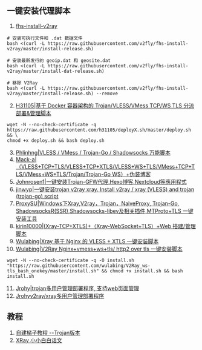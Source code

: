 ## 一键安装代理脚本

1. [fhs-install-v2ray](https://github.com/v2fly/fhs-install-v2ray)
  
  ```
# 安装可执行文件和 .dat 数据文件
bash <(curl -L https://raw.githubusercontent.com/v2fly/fhs-install-v2ray/master/install-release.sh)

# 安装最新发行的 geoip.dat 和 geosite.dat
bash <(curl -L https://raw.githubusercontent.com/v2fly/fhs-install-v2ray/master/install-dat-release.sh)

# 移除 V2Ray
bash <(curl -L https://raw.githubusercontent.com/v2fly/fhs-install-v2ray/master/install-release.sh) --remove
```

2. [H31105|基于 Docker 容器架构的 Trojan/VLESS/VMess TCP/WS TLS 分流部署&管理脚本](https://github.com/h31105/deployX.sh)

  ```
  wget -N --no-check-certificate -q https://raw.githubusercontent.com/h31105/deployX.sh/master/deploy.sh && \
chmod +x deploy.sh && bash deploy.sh
  ```
  
3. [Phlinhng|VLESS / VMess / Trojan-Go / Shadowsocks 万能脚本](https://github.com/phlinhng/v2ray-tcp-tls-web)
4. [Mack-a|（VLESS+TCP+TLS/VLESS+TCP+XTLS/VLESS+WS+TLS/VMess+TCP+TLS/VMess+WS+TLS/Trojan/Trojan-Go WS）+伪装博客](https://github.com/mack-a/v2ray-agent)
5. [Johnrosen1|一键安装Trojan-GFW代理,Hexo博客,Nextcloud等應用程式](https://github.com/johnrosen1/vpstoolbox) 
6. [jinwyp|一键安装trojan v2ray xray. Install v2ray / xray (VLESS) and trojan (trojan-go) script](https://github.com/jinwyp/one_click_script)
7. [ProxySU|Windows下Xray,V2ray，Trojan，NaiveProxy, Trojan-Go, ShadowsocksR(SSR),Shadowsocks-libev及相关插件,MTProto+TLS 一键安装工具](https://github.com/proxysu/ProxySU)
8. [kirin10000|(Xray-TCP+XTLS)+（Xray-WebSocket+TLS）+Web 搭建/管理脚本](https://github.com/kirin10000/Xray-script)
9. [Wulabing|Xray 基于 Nginx 的 VLESS + XTLS 一键安装脚本](https://github.com/wulabing/Xray_onekey)
10. [Wulabing|V2Ray Nginx+vmess+ws+tls/ http2 over tls 一键安装脚本](https://github.com/wulabing/V2Ray_ws-tls_bash_onekey)

  ```
  wget -N --no-check-certificate -q -O install.sh "https://raw.githubusercontent.com/wulabing/V2Ray_ws-tls_bash_onekey/master/install.sh" && chmod +x install.sh && bash install.sh
  ```
  
11. [Jrohy|trojan多用户管理部署程序, 支持web页面管理](https://github.com/Jrohy/trojan)
12. [Jrohyv2ray/xray多用户管理部署程序](https://github.com/Jrohy/multi-v2ray)


## 教程

1. [自建梯子教程 --Trojan版本](https://trojan-tutor.github.io/2019/04/10/p41.html#more)
2. [XRay 小小白白话文](https://xtls.github.io/documents/level-0/)
